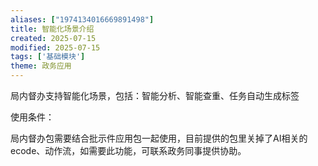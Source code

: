 ```yaml
---
aliases: ["1974134016669891498"]
title: 智能化场景介绍
created: 2025-07-15
modified: 2025-07-15
tags: ['基础模块']
theme: 政务应用
---
```


局内督办支持智能化场景，包括：智能分析、智能查重、任务自动生成标签

使用条件：

局内督办包需要结合批示件应用包一起使用，目前提供的包里关掉了AI相关的ecode、动作流，如需要此功能，可联系政务同事提供协助。